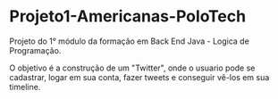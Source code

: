 # Projeto1-Americanas-PoloTech
Projeto do 1° módulo da formação em Back End Java - Logica de Programação.

O objetivo é a construção de um "Twitter", onde o usuario pode se cadastrar, logar em sua conta, fazer tweets e conseguir vê-los em sua timeline.
